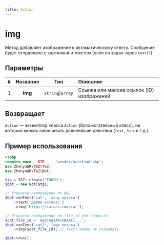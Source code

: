 ```yaml
---
title: Action
---
```


# img
Метод добавляет изображение к автоматическому ответу. Сообщение будет отправлено с картинкой и текстом (если он задан через `text()`).

## Параметры
| # | Название |        Тип        | Описание                                  |
|:-:|:--------:|:-----------------:|:------------------------------------------|
| 1 | **img**  | `string`\|`array` | Ссылка или массив ссылок (ID) изображений |

## Возвращает
`Action` — экземпляр класса `Action` (Вспомогательный класс), на который можно навешивать дальнейшие действия (`text`, `func` и т.д.).

## Пример использования
```php
<?php
require_once __DIR__ . 'vendor/autoload.php';
use ZhenyaGR\TGZ\TGZ;
use ZhenyaGR\TGZ\Bot;

$tg = TGZ::create('ТОКЕН');
$bot = new Bot($tg);

// Отправка изображения по URL
$bot->onText('cat', 'хочу котика')
    ->text('Держи котика!')
    ->img('https://cataas.com/cat');

// Отправка изображения по file_id для скорости
$cat_file_id = 'AgACAgIAAxkBAAII...';
$bot->onText('cat2', 'еще котика')
    ->img($cat_file_id); // Текст можно не указывать

$bot->run();
```
